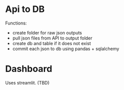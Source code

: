 # Api to DB

Functions:
- create folder for raw json outputs
- pull json files from API to output folder
- create db and table if it does not exist
- commit each json to db using pandas + sqlalchemy


# Dashboard

Uses streamlit. (TBD)